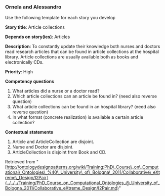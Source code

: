 ###   Ornela and Alessandro


Use the following template for each story you develop


__Story title__: Article collections


__Depends on story(ies)__: Articles


__Description__: To constantly update their knowledge both nurses and doctors read research articles that can be found in article collections at the hospital library. Article collections are usually available both as books and electronically CDs. 


__Priority__: High


__Competency questions__



1. What articles did a nurse or a doctor read?
2. Which article collections can an article be found in? (need also reverse question)
3. What article collections can be found in an hospital library? (need also reverse question)
4. In what format (concrete realization) is available a certain article collection?


__Contextual statements__



1. Article and ArticleCollection are disjoint.
2. Nurse and Doctor are disjoint.
3. ArticleCollection is disjoint from Book and CD.




Retrieved from "[http://ontologydesignpatterns.org/wiki/Training:PhD\_Course\_on\_Computational\_Ontologies\_%40\_University\_of\_Bologna\_2011/Collaborative\_eXtreme\_Design/I2Pair](../../../Training/PhD_Course_on_Computational_Ontologies_@_University_of_Bologna_2011/Collaborative_eXtreme_Design/I2Pair.md)"